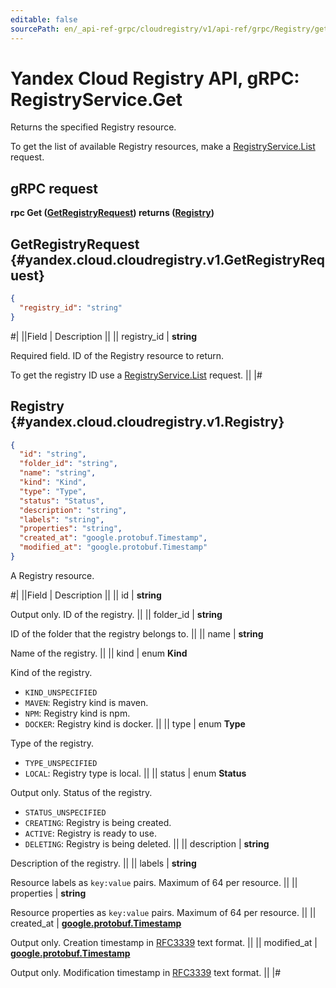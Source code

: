 ```yaml
---
editable: false
sourcePath: en/_api-ref-grpc/cloudregistry/v1/api-ref/grpc/Registry/get.md
---
```


# Yandex Cloud Registry API, gRPC: RegistryService.Get

Returns the specified Registry resource.

To get the list of available Registry resources, make a [RegistryService.List](/docs/cloud-registry/api-ref/grpc/Registry/list#List) request.

## gRPC request

**rpc Get ([GetRegistryRequest](#yandex.cloud.cloudregistry.v1.GetRegistryRequest)) returns ([Registry](#yandex.cloud.cloudregistry.v1.Registry))**

## GetRegistryRequest {#yandex.cloud.cloudregistry.v1.GetRegistryRequest}

```json
{
  "registry_id": "string"
}
```

#|
||Field | Description ||
|| registry_id | **string**

Required field. ID of the Registry resource to return.

To get the registry ID use a [RegistryService.List](/docs/cloud-registry/api-ref/grpc/Registry/list#List) request. ||
|#

## Registry {#yandex.cloud.cloudregistry.v1.Registry}

```json
{
  "id": "string",
  "folder_id": "string",
  "name": "string",
  "kind": "Kind",
  "type": "Type",
  "status": "Status",
  "description": "string",
  "labels": "string",
  "properties": "string",
  "created_at": "google.protobuf.Timestamp",
  "modified_at": "google.protobuf.Timestamp"
}
```

A Registry resource.

#|
||Field | Description ||
|| id | **string**

Output only. ID of the registry. ||
|| folder_id | **string**

ID of the folder that the registry belongs to. ||
|| name | **string**

Name of the registry. ||
|| kind | enum **Kind**

Kind of the registry.

- `KIND_UNSPECIFIED`
- `MAVEN`: Registry kind is maven.
- `NPM`: Registry kind is npm.
- `DOCKER`: Registry kind is docker. ||
|| type | enum **Type**

Type of the registry.

- `TYPE_UNSPECIFIED`
- `LOCAL`: Registry type is local. ||
|| status | enum **Status**

Output only. Status of the registry.

- `STATUS_UNSPECIFIED`
- `CREATING`: Registry is being created.
- `ACTIVE`: Registry is ready to use.
- `DELETING`: Registry is being deleted. ||
|| description | **string**

Description of the registry. ||
|| labels | **string**

Resource labels as `key:value` pairs. Maximum of 64 per resource. ||
|| properties | **string**

Resource properties as `key:value` pairs. Maximum of 64 per resource. ||
|| created_at | **[google.protobuf.Timestamp](https://developers.google.com/protocol-buffers/docs/reference/google.protobuf#timestamp)**

Output only. Creation timestamp in [RFC3339](https://www.ietf.org/rfc/rfc3339.txt) text format. ||
|| modified_at | **[google.protobuf.Timestamp](https://developers.google.com/protocol-buffers/docs/reference/google.protobuf#timestamp)**

Output only. Modification timestamp in [RFC3339](https://www.ietf.org/rfc/rfc3339.txt) text format. ||
|#